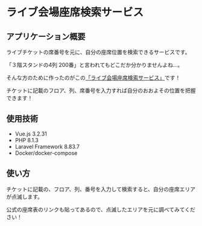<!-- # ライブ会場座席検索サービス

## 何ができる？
ライブチケットの番号を元に、自分の座席位置を検索できるサービスです。
「３階スタンドの4列 200番」と言われてもどこだか分かりませんよね...。
そんな方に使って欲しいのがこの「ライブ会場座席検索サービス」です！ -->


# **ライブ会場座席検索サービス**

## **アプリケーション概要**

ライブチケットの席番号を元に、自分の座席位置を検索できるサービスです。

「３階スタンドの4列 200番」と言われてもどこだか分かりませんよね...。

そんな方のために作ったのがこの<a href="http://www.search-venue-seat.com:8080/venue/pia">「ライブ会場座席検索サービス」</a>です！

チケットに記載のフロア、列、席番号を入力すれば自分のおおよその位置を把握できます！


## **使用技術**

* Vue.js 3.2.31
* PHP 8.1.3
* Laravel Framework 8.83.7
* Docker/docker-compose

## **使い方**

チケットに記載の、フロア、列、番号を入力して検索すると、自分の座席エリアが点滅します。

公式の座席表のリンクも貼ってあるので、点滅したエリアを元に調べてみてください！



